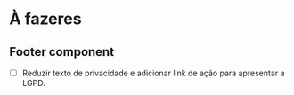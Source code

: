 # À fazeres

## Footer component

- [ ] Reduzir texto de privacidade e adicionar link de ação para apresentar a LGPD.
